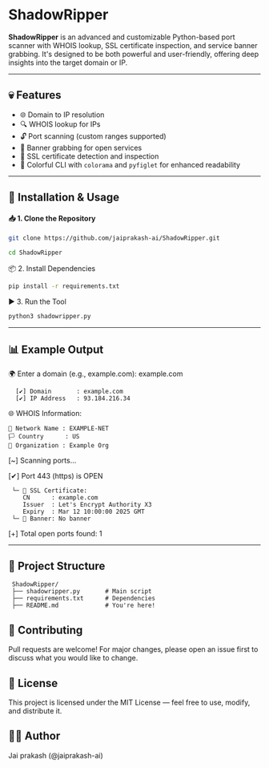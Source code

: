 # ShadowRipper

**ShadowRipper** is an advanced and customizable Python-based port scanner with WHOIS lookup, SSL certificate inspection, and service banner grabbing. It's designed to be both powerful and user-friendly, offering deep insights into the target domain or IP.

---

## 💀 Features

- 🌐 Domain to IP resolution
- 🔍 WHOIS lookup for IPs
- 🔓 Port scanning (custom ranges supported)
- 🧾 Banner grabbing for open services
- 🔐 SSL certificate detection and inspection
- 🎨 Colorful CLI with `colorama` and `pyfiglet` for enhanced readability

---

## 🚀 Installation & Usage

#### 📥 1. Clone the Repository

```bash
git clone https://github.com/jaiprakash-ai/ShadowRipper.git
```
```bash
cd ShadowRipper
```
📦 2. Install Dependencies
```bash
pip install -r requirements.txt
```
▶️ 3. Run the Tool
```bash
python3 shadowripper.py
```


---
## 📊 Example Output

🌍 Enter a domain (e.g., example.com): example.com
           
      [✔] Domain       : example.com
      [✔] IP Address   : 93.184.216.34


🌐 WHOIS Information:
                
    🧾 Network Name : EXAMPLE-NET
    🏳 Country      : US
    🏢 Organization : Example Org
  

[~] Scanning ports...

[✔] Port    443 (https) is OPEN

     └─ 🔐 SSL Certificate:
        CN      : example.com
        Issuer  : Let's Encrypt Authority X3
        Expiry  : Mar 12 10:00:00 2025 GMT
     └─ 🧾 Banner: No banner
     

[+] Total open ports found: 1

---

## 📁 Project Structure

     ShadowRipper/
     ├── shadowripper.py       # Main script
     ├── requirements.txt      # Dependencies
     ├── README.md             # You're here!
## 🙌 Contributing

Pull requests are welcome! For major changes, please open an issue first to discuss what you would like to change.

## 📄 License

This project is licensed under the MIT License — feel free to use, modify, and distribute it.

## 👨‍💻 Author
Jai prakash (@jaiprakash-ai)
